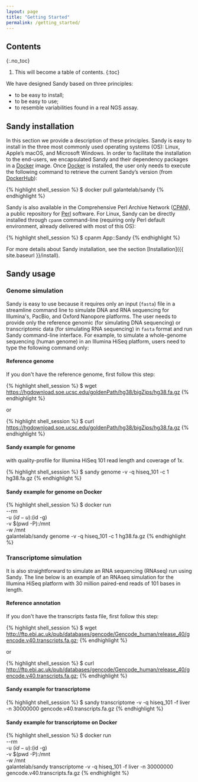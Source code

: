 ```yaml
---
layout: page
title: "Getting Started"
permalink: /getting_started/
---
```


## Contents
{:.no_toc}

1. This will become a table of contents.
{:toc}

We have designed Sandy based on three principles:

- to be easy to install;
- to be easy to use;
- to resemble variabilities found in a real NGS assay.

## Sandy installation

In this section we provide a description of these principles. Sandy is easy to install in the three
most commonly used operating systems (OS): Linux, Apple’s macOS, and Microsoft Windows. In order to
facilitate the installation to the end-users, we encapsulated Sandy and their dependency packages in
a [Docker](https://www.docker.com/) image. Once [Docker](https://www.docker.com/) is installed, the
user only needs to execute the following command to retrieve the current Sandy’s version
(from [DockerHub](https://hub.docker.com/)):

{% highlight shell_session %}
$ docker pull galantelab/sandy
{% endhighlight %}

Sandy is also available in the Comprehensive Perl Archive Network ([CPAN](https://hub.docker.com/)), a
public repository for [Perl](www.perl.org) software. For Linux, Sandy can be directly installed through
`cpanm` command-line (requiring only Perl default environment, already delivered with most of this OS):

{% highlight shell_session %}
$ cpanm App::Sandy
{% endhighlight %}

For more details about Sandy installation, see the section [Installation]({{ site.baseurl }}/install).

## Sandy usage

### Genome simulation

Sandy is easy to use because it requires only an input (`fasta`) file in a streamline command line to
simulate DNA and RNA sequencing for Illumina's, PacBio, and Oxford Nanopore platforms. The user needs
to provide only the reference genomic (for simulating DNA sequencing) or transcriptomic data (for
simulating RNA sequencing) in `fasta` format and run Sandy command-line interface. For example, to
simulate a whole-genome sequencing (human genome) in an Illumina HiSeq platform, users need to type the
following command only:

#### Reference genome

If you don't have the reference genome, first follow this step:

{% highlight shell_session %}
$ wget https://hgdownload.soe.ucsc.edu/goldenPath/hg38/bigZips/hg38.fa.gz
{% endhighlight %}

or

{% highlight shell_session %}
$ curl https://hgdownload.soe.ucsc.edu/goldenPath/hg38/bigZips/hg38.fa.gz
{% endhighlight %}

#### Sandy example for genome

with quality-profile for Illumina HiSeq 101 read length and coverage of 1x.

{% highlight shell_session %}
$ sandy genome -v -q hiseq_101 -c 1 hg38.fa.gz
{% endhighlight %}

#### Sandy example for genome on Docker

{% highlight shell_session %}
$ docker run \
    --rm \
    -u $(id -u):$(id -g) \
    -v $(pwd -P):/mnt \
    -w /mnt \
    galantelab/sandy genome -v -q hiseq_101 -c 1 hg38.fa.gz
{% endhighlight %}

### Transcriptome simulation

It is also straightforward to simulate an RNA sequencing (RNAseq) run using Sandy. The line below is
an example of an RNAseq simulation for the Illumina HiSeq platform with 30 million paired-end reads of
101 bases in length.

#### Reference annotation

If you don't have the transcripts fasta file, first follow this step:

{% highlight shell_session %}
$ wget http://ftp.ebi.ac.uk/pub/databases/gencode/Gencode_human/release_40/gencode.v40.transcripts.fa.gz;
{% endhighlight %}

or

{% highlight shell_session %}
$ curl http://ftp.ebi.ac.uk/pub/databases/gencode/Gencode_human/release_40/gencode.v40.transcripts.fa.gz;
{% endhighlight %}

#### Sandy example for transcriptome

{% highlight shell_session %}
$ sandy transcriptome -v -q hiseq_101 -f liver -n 30000000 gencode.v40.transcripts.fa.gz
{% endhighlight %}

#### Sandy example for transcriptome on Docker

{% highlight shell_session %}
$ docker run \
    --rm \
    -u $(id -u):$(id -g) \
    -v $(pwd -P):/mnt \
    -w /mnt \
    galantelab/sandy transcriptome -v -q hiseq_101 -f liver -n 30000000 gencode.v40.transcripts.fa.gz
{% endhighlight %}
